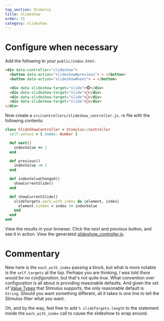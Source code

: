 ```yaml
---
top_section: Stimulus
title: Slideshow
order: 15
category: slideshow
---
```


# Configure when necessary

Add the following to your `public/index.html`:

```html
<div data-controller="slideshow">
  <button data-action="slideshow#previous"> ← </button>
  <button data-action="slideshow#next"> → </button>

  <div data-slideshow-target="slide">🐵</div>
  <div data-slideshow-target="slide">🙈</div>
  <div data-slideshow-target="slide">🙉</div>
  <div data-slideshow-target="slide">🙊</div>
</div>
```

Now create a `src/controllers/slideshow_controller.js.rb` file with the following
contents:

<div data-controller="combo" data-options='{
  "eslevel": 2022,
  "autoexports": "default",
  "filters": ["esm", "functions", "stimulus"]
}'></div>

```ruby
class SlideShowController < Stimulus::Controller
  self.values = { index: Number }

  def next()
    indexValue += 1
  end

  def previous()
    indexValue -= 1
  end

  def indexValueChanged()
    showCurrentSlide()
  end

  def showCurrentSlide()
    slideTargets.each_with_index do |element, index|
      element.hidden = index != indexValue
    end
  end
end
```

View the results in your browser.  Click the *next* and *previous* button, and
see it in action.  View the generated
[slideshow_controller.js](http://localhost:8080/controllers/slideshow_controller.js).

# Commentary

New here is the `each_with_index` passing a block, but what is more notable is
the `self.targets` at the top.  Perhaps you are thinking, *I was told there
would be no configuration*, but that's not quite true.  What convention over
configuration is all about is providing reasonable defaults.  And given the
set of [Value Types](https://stimulus.hotwire.dev/reference/values#types) that
Stimulus supports, the only reasonable default is `String`.  Should you want
something different, all it takes is one line to tell the Stimulus filter what
you want.

Oh, and by the way, feel free to add `% slideTargets.length` to the statement
inside the `each_with_index` call to cause the slideshow to wrap around.
